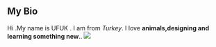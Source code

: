 ## My Bio
Hi .My name is UFUK . I am from *Turkey*. I love **animals,designing and learning something new**..
<img src="https://user-images.githubusercontent.com/54946794/65068435-f292d700-d988-11e9-88cc-6adc688ba763.jpeg">
